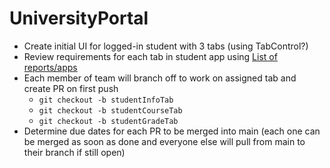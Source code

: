 
# UniversityPortal

- Create initial UI for logged-in student with 3 tabs (using TabControl?)
- Review requirements for each tab in student app using [List of reports/apps](https://docs.google.com/document/d/1iLkEf6UJe8XEaxrWop2d4ez3JVAtTNC-8GSqJSv3daE/edit?usp=sharing  "List of reports as of Dec 14")
- Each member of team will branch off to work on assigned tab and create PR on first push
  - `git checkout -b studentInfoTab`
  - `git checkout -b studentCourseTab`
  - `git checkout -b studentGradeTab`
- Determine due dates for each PR to be merged into main (each one can be merged as soon as done and everyone else will pull from main to their branch if still open)
